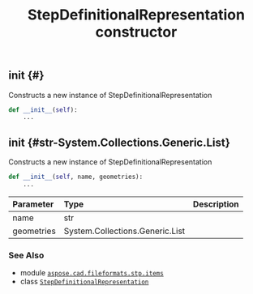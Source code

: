 ﻿---
title: StepDefinitionalRepresentation constructor
second_title: Aspose.CAD for Python via .NET API References
description: 
type: docs
weight: 10
url: /python-net/aspose.cad.fileformats.stp.items/stepdefinitionalrepresentation/__init__/
is_root: false
---

## __init__ {#}

Constructs a new instance of StepDefinitionalRepresentation



```python
def __init__(self):
    ...
```




## __init__ {#str-System.Collections.Generic.List<StepRepresentationItem>}

Constructs a new instance of StepDefinitionalRepresentation



```python
def __init__(self, name, geometries):
    ...
```


| Parameter | Type | Description |
| :- | :- | :- |
| name | str |  |
| geometries | System.Collections.Generic.List<StepRepresentationItem> |  |



### See Also
* module [`aspose.cad.fileformats.stp.items`](../../)
* class [`StepDefinitionalRepresentation`](/cad/python-net/aspose.cad.fileformats.stp.items/stepdefinitionalrepresentation)
